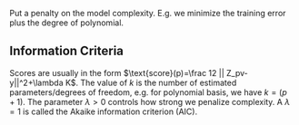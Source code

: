 Put a penalty on the model complexity. E.g. we minimize the training error plus the degree of polynomial. 
## Information Criteria
Scores are usually in the form $\text{score}(p)=\frac 12 || Z_pv-y||^2+\lambda K$. The value of $k$ is the number of estimated parameters/degrees of freedom, e.g. for polynomial basis, we have $k=(p+1)$. The parameter $\lambda > 0$ controls how strong we penalize complexity. A $\lambda=1$ is called the Akaike information criterion (AIC). 